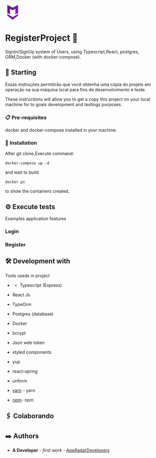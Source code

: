 


![alt text](https://github.com/adam-p/markdown-here/raw/master/src/common/images/icon48.png "Logo Title Text 1")


# RegisterProject 🚀

SignIn/SignUp system of Users, using Typescript,React, postgres, ORM,Docker (with docker-compose).

## 🚀 Starting

Essas instruções permitirão que você obtenha uma cópia do projeto em operação na sua máquina local para fins de desenvolvimento e teste.

These instructions will allow you to get a copy this project on your local machine for to goals development and testings purposes.

<!-- Consulte **Implantação** para saber como implantar o projeto. -->

### 📋 Pre-requisites

docker and docker-compose installed in your machine.

<!-- ```
Dar exemplos
``` -->

### 🔧 Installation

After git clone,Execute command:

```
docker-compose up -d
```

and wait to build

```
docker ps
```
to show the containers created.


## ⚙️ Execute tests

Examples application features

### Login


### Register

<!-- ### 🔩 Analise os testes de ponta a ponta

Explique que eles verificam esses testes e porquê.

```
Dar exemplos
```

### ⌨️ E testes de estilo de codificação

Explique que eles verificam esses testes e porquê.

```
Dar exemplos
``` -->

<!-- ## 📦 Desenvolvimento

Adicione notas adicionais sobre como implantar isso em um sistema ativo -->

## 🛠️ Development with

<!-- Mencione as ferramentas que você usou para criar seu projeto -->
Tools useds in project

<!-- * [Dropwizard](http://www.dropwizard.io/1.0.2/docs/) - Typescript -->

*  - Typescript (Express)
*  React Js
*  TypeOrm
*  Postgres (database)
*  Docker
*  bcrypt
*  Json web token

*  styled components
*  yup
*  react-spring
*  unform

* [yarn](https://yarnpkg.com/) - yarn
* [npm](https://www.npmjs.com/)- npm

## 🖇️ Colaborando

<!-- Por favor, leia o [COLABORACAO.md](https://gist.github.com/usuario/linkParaInfoSobreContribuicoes) para obter detalhes sobre o nosso código de conduta e o processo para nos enviar pedidos de solicitação. -->

<!-- ## 📌 Versão

Nós usamos [SemVer](http://semver.org/) para controle de versão. Para as versões disponíveis, observe as [tags neste repositório](https://github.com/suas/tags/do/projeto).  -->

## ✒️ Authors

<!-- Mencione todos aqueles que ajudaram a levantar o projeto desde o seu início -->

* **A Developer** - *first work* - [AppRadarDevelopers](https://github.com/evandrotvc/App-Radar-Developers)
<!-- * **Um desenvolvedor** - *Trabalho Inicial* - [umdesenvolvedor](https://github.com/linkParaPerfil) -->
<!-- * **Fulano De Tal** - *Documentação* - [fulanodetal](https://github.com/linkParaPerfil) -->

<!-- Você também pode ver a lista de todos os [colaboradores](https://github.com/usuario/projeto/colaboradores) que participaram deste projeto. -->

<!-- ## 📄 Licença

Este projeto está sob a licença (sua licença) - veja o arquivo [LICENSE.md](https://github.com/usuario/projeto/licenca) para detalhes.

## 🎁 Expressões de gratidão

* Conte a outras pessoas sobre este projeto 📢
* Convide alguém da equipe para uma cerveja 🍺 
* Obrigado publicamente 🤓.
* etc.


---
⌨️ com ❤️ por [Armstrong Lohãns](https://gist.github.com/lohhans) 😊 -->